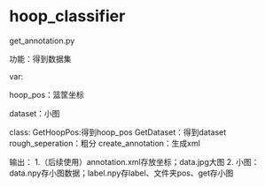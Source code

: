 # hoop_classifier

get_annotation.py
   
  功能：得到数据集
  
  var:
  
   hoop_pos：篮筐坐标
  
   dataset：小图
  
  
  class:
    GetHoopPos:得到hoop_pos
    GetDataset：得到dataset
    rough_seperation：粗分
    create_annotation：生成xml
  
  输出：
    1.（后续使用）annotation.xml存放坐标；data.jpg大图
    2. 小图：data.npy存小图数据；label.npy存label、文件夹pos、get存小图
